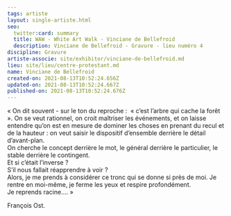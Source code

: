 ```yaml
---
tags: artiste
layout: single-artiste.html
seo:
  twitter:card: summary
  title: WAW - White Art Walk - Vinciane de Bellefroid
  description: Vinciane de Bellefroid - Gravure - lieu numéro 4
discipline: Gravure
artiste-associe: site/exhibitor/vinciane-de-bellefroid.md
lieu: site/lieu/centre-protestant.md
name: Vinciane de Bellefroid
created-on: 2021-08-13T10:52:24.656Z
updated-on: 2021-08-13T10:52:24.667Z
published-on: 2021-08-13T10:52:24.676Z
---
```

<!--StartFragment-->

« On dit souvent - sur le ton du reproche :  « c’est l’arbre qui cache la forêt ». On se veut rationnel, on croit maîtriser les événements, et on laisse entendre qu’on est en mesure de dominer les choses en prenant du recul et de la hauteur : on veut saisir le dispositif d’ensemble derrière le détail d’avant-plan.\
On cherche le concept derrière le mot, le général derrière le particulier, le stable derrière le contingent.\
Et si c’était l’inverse ?\
S’il nous fallait réapprendre à voir ?\
Alors, je me prends à considérer ce tronc qui se donne si près de moi. Je rentre en moi-même, je ferme les yeux et respire profondément.\
Je reprends racine…. »

François Ost.



<!--EndFragment-->